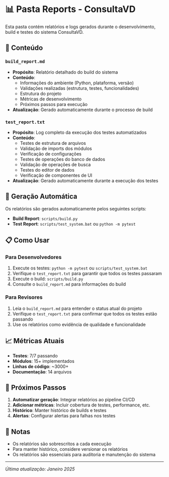 # 📊 Pasta Reports - ConsultaVD

Esta pasta contém relatórios e logs gerados durante o desenvolvimento, build e testes do sistema ConsultaVD.

## 📁 Conteúdo

### `build_report.md`
- **Propósito**: Relatório detalhado do build do sistema
- **Conteúdo**: 
  - Informações do ambiente (Python, plataforma, versão)
  - Validações realizadas (estrutura, testes, funcionalidades)
  - Estrutura do projeto
  - Métricas de desenvolvimento
  - Próximos passos para execução
- **Atualização**: Gerado automaticamente durante o processo de build

### `test_report.txt`
- **Propósito**: Log completo da execução dos testes automatizados
- **Conteúdo**:
  - Testes de estrutura de arquivos
  - Validação de imports dos módulos
  - Verificação de configurações
  - Testes de operações do banco de dados
  - Validação de operações de busca
  - Testes do editor de dados
  - Verificação de componentes de UI
- **Atualização**: Gerado automaticamente durante a execução dos testes

## 🔄 Geração Automática

Os relatórios são gerados automaticamente pelos seguintes scripts:

- **Build Report**: `scripts/build.py`
- **Test Report**: `scripts/test_system.bat` ou `python -m pytest`

## 📋 Como Usar

### Para Desenvolvedores
1. Execute os testes: `python -m pytest` ou `scripts/test_system.bat`
2. Verifique o `test_report.txt` para garantir que todos os testes passaram
3. Execute o build: `scripts/build.py`
4. Consulte o `build_report.md` para informações do build

### Para Revisores
1. Leia o `build_report.md` para entender o status atual do projeto
2. Verifique o `test_report.txt` para confirmar que todos os testes estão passando
3. Use os relatórios como evidência de qualidade e funcionalidade

## 📈 Métricas Atuais

- **Testes**: 7/7 passando
- **Módulos**: 15+ implementados
- **Linhas de código**: ~3000+
- **Documentação**: 14 arquivos

## 🚀 Próximos Passos

1. **Automatizar geração**: Integrar relatórios ao pipeline CI/CD
2. **Adicionar métricas**: Incluir cobertura de testes, performance, etc.
3. **Histórico**: Manter histórico de builds e testes
4. **Alertas**: Configurar alertas para falhas nos testes

## 📝 Notas

- Os relatórios são sobrescritos a cada execução
- Para manter histórico, considere versionar os relatórios
- Os relatórios são essenciais para auditoria e manutenção do sistema

---
*Última atualização: Janeiro 2025* 